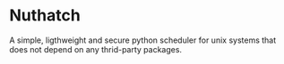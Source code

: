 # Nuthatch

A simple, ligthweight and secure python scheduler for unix systems that does not depend on any thrid-party packages.